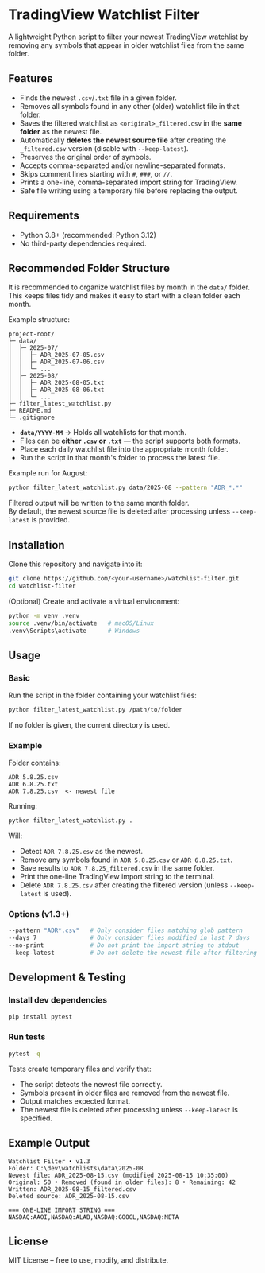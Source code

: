 # TradingView Watchlist Filter

A lightweight Python script to filter your newest TradingView watchlist by removing any symbols that appear in older watchlist files from the same folder.

## Features
- Finds the newest `.csv`/`.txt` file in a given folder.
- Removes all symbols found in any other (older) watchlist file in that folder.
- Saves the filtered watchlist as `<original>_filtered.csv` in the **same folder** as the newest file.
- Automatically **deletes the newest source file** after creating the `_filtered.csv` version (disable with `--keep-latest`).
- Preserves the original order of symbols.
- Accepts comma-separated and/or newline-separated formats.
- Skips comment lines starting with `#`, `###`, or `//`.
- Prints a one-line, comma-separated import string for TradingView.
- Safe file writing using a temporary file before replacing the output.

## Requirements
- Python 3.8+ (recommended: Python 3.12)
- No third-party dependencies required.

## Recommended Folder Structure

It is recommended to organize watchlist files by month in the `data/` folder.  
This keeps files tidy and makes it easy to start with a clean folder each month.

Example structure:
```
project-root/
├─ data/
│  ├─ 2025-07/
│  │  ├─ ADR_2025-07-05.csv
│  │  ├─ ADR_2025-07-06.csv
│  │  └─ ...
│  ├─ 2025-08/
│  │  ├─ ADR_2025-08-05.txt
│  │  ├─ ADR_2025-08-06.txt
│  │  └─ ...
├─ filter_latest_watchlist.py
├─ README.md
└─ .gitignore
```

- **`data/YYYY-MM`** → Holds all watchlists for that month.
- Files can be **either `.csv` or `.txt`** — the script supports both formats.
- Place each daily watchlist file into the appropriate month folder.
- Run the script in that month's folder to process the latest file.

Example run for August:
```bash
python filter_latest_watchlist.py data/2025-08 --pattern "ADR_*.*"
```

Filtered output will be written to the same month folder.  
By default, the newest source file is deleted after processing unless `--keep-latest` is provided.

## Installation
Clone this repository and navigate into it:

```bash
git clone https://github.com/<your-username>/watchlist-filter.git
cd watchlist-filter
```

(Optional) Create and activate a virtual environment:

```bash
python -m venv .venv
source .venv/bin/activate   # macOS/Linux
.venv\Scripts\activate      # Windows
```

## Usage

### Basic
Run the script in the folder containing your watchlist files:

```bash
python filter_latest_watchlist.py /path/to/folder
```

If no folder is given, the current directory is used.

### Example
Folder contains:
```
ADR 5.8.25.csv
ADR 6.8.25.txt
ADR 7.8.25.csv  <- newest file
```

Running:
```bash
python filter_latest_watchlist.py .
```

Will:
- Detect `ADR 7.8.25.csv` as the newest.
- Remove any symbols found in `ADR 5.8.25.csv` or `ADR 6.8.25.txt`.
- Save results to `ADR 7.8.25_filtered.csv` in the same folder.
- Print the one-line TradingView import string to the terminal.
- Delete `ADR 7.8.25.csv` after creating the filtered version (unless `--keep-latest` is used).

### Options (v1.3+)
```bash
--pattern "ADR*.csv"   # Only consider files matching glob pattern
--days 7               # Only consider files modified in last 7 days
--no-print             # Do not print the import string to stdout
--keep-latest          # Do not delete the newest file after filtering
```

## Development & Testing

### Install dev dependencies
```bash
pip install pytest
```

### Run tests
```bash
pytest -q
```

Tests create temporary files and verify that:
- The script detects the newest file correctly.
- Symbols present in older files are removed from the newest file.
- Output matches expected format.
- The newest file is deleted after processing unless `--keep-latest` is specified.

## Example Output
```plaintext
Watchlist Filter • v1.3
Folder: C:\dev\watchlists\data\2025-08
Newest file: ADR_2025-08-15.csv (modified 2025-08-15 10:35:00)
Original: 50 • Removed (found in older files): 8 • Remaining: 42
Written: ADR_2025-08-15_filtered.csv
Deleted source: ADR_2025-08-15.csv

=== ONE-LINE IMPORT STRING ===
NASDAQ:AAOI,NASDAQ:ALAB,NASDAQ:GOOGL,NASDAQ:META
```

## License
MIT License – free to use, modify, and distribute.
